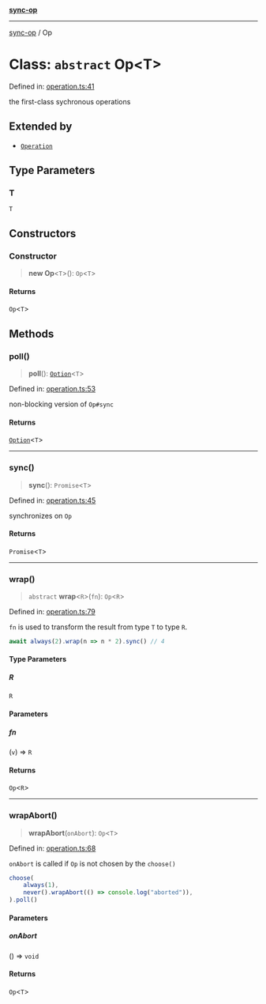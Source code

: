 [**sync-op**](../README.md)

***

[sync-op](../README.md) / Op

# Class: `abstract` Op\<T\>

Defined in: [operation.ts:41](https://github.com/dhcmrlchtdj/sync-op/blob/93fe32636f3c6c188a811dfea276951b3e31f9bc/src/operation.ts#L41)

the first-class sychronous operations

## Extended by

- [`Operation`](Operation.md)

## Type Parameters

### T

`T`

## Constructors

### Constructor

> **new Op**\<`T`\>(): `Op`\<`T`\>

#### Returns

`Op`\<`T`\>

## Methods

### poll()

> **poll**(): [`Option`](../type-aliases/Option.md)\<`T`\>

Defined in: [operation.ts:53](https://github.com/dhcmrlchtdj/sync-op/blob/93fe32636f3c6c188a811dfea276951b3e31f9bc/src/operation.ts#L53)

non-blocking version of `Op#sync`

#### Returns

[`Option`](../type-aliases/Option.md)\<`T`\>

***

### sync()

> **sync**(): `Promise`\<`T`\>

Defined in: [operation.ts:45](https://github.com/dhcmrlchtdj/sync-op/blob/93fe32636f3c6c188a811dfea276951b3e31f9bc/src/operation.ts#L45)

synchronizes on `Op`

#### Returns

`Promise`\<`T`\>

***

### wrap()

> `abstract` **wrap**\<`R`\>(`fn`): `Op`\<`R`\>

Defined in: [operation.ts:79](https://github.com/dhcmrlchtdj/sync-op/blob/93fe32636f3c6c188a811dfea276951b3e31f9bc/src/operation.ts#L79)

`fn` is used to transform the result from type `T` to type `R`.

```typescript
await always(2).wrap(n => n * 2).sync() // 4
```

#### Type Parameters

##### R

`R`

#### Parameters

##### fn

(`v`) => `R`

#### Returns

`Op`\<`R`\>

***

### wrapAbort()

> **wrapAbort**(`onAbort`): `Op`\<`T`\>

Defined in: [operation.ts:68](https://github.com/dhcmrlchtdj/sync-op/blob/93fe32636f3c6c188a811dfea276951b3e31f9bc/src/operation.ts#L68)

`onAbort` is called if `Op` is not chosen by the `choose()`

```typescript
choose(
	always(1),
	never().wrapAbort(() => console.log("aborted")),
).poll()
```

#### Parameters

##### onAbort

() => `void`

#### Returns

`Op`\<`T`\>
